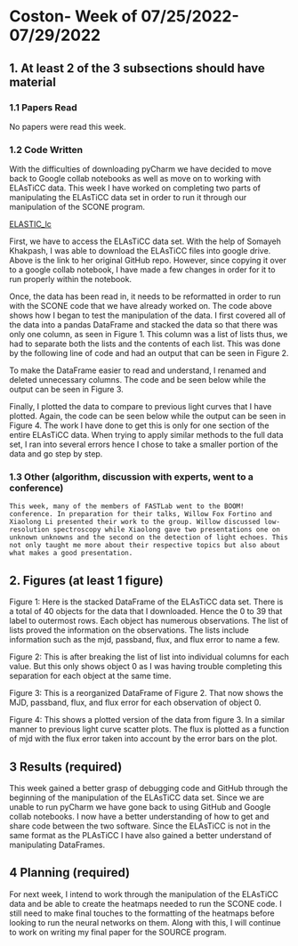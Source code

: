 # Coston- Week of 07/25/2022-07/29/2022

## 1. At least 2 of the 3 subsections should have material

### 1.1 Papers Read

No papers were read this week.

### 1.2 Code Written

With the difficulties of downloading pyCharm we have decided to move back to Google collab notebooks as well as move on to working with ELAsTiCC data. This week I have worked on completing two parts of manipulating the ELAsTiCC data set in order to run it through our manipulation of the SCONE program.
 
[ELASTIC_lc](https://github.com/Somayeh91/ELASTICC_lc) 

First, we have to access the ELAsTiCC data set. With the help of Somayeh Khakpash, I was able to download the ELAsTiCC files into google drive. Above is the link to her original GitHub repo. However, since copying it over to a google collab notebook, I have made a few changes in order for it to run properly within the notebook. 

Once, the data has been read in, it needs to be reformatted in order to run with the SCONE code that we have already worked on. The code above shows how I began to test the manipulation of the data. I first covered all of the data into a pandas DataFrame and stacked the data so that there was only one column, as seen in Figure 1. This column was a list of lists thus, we had to separate both the lists and the contents of each list. This was done by the following line of code and had an output that can be seen in Figure 2. 

To make the DataFrame easier to read and understand, I renamed and deleted unnecessary columns. The code and be seen below while the output can be seen in Figure 3.

Finally, I plotted the data to compare to previous light curves that I have plotted. Again, the code can be seen below while the output can be seen in Figure 4. The work I have done to get this is only for one section of the entire ELAsTiCC data. When trying to apply similar methods to the full data set, I ran into several errors hence I chose to take a smaller portion of the data and go step by step. 

### 1.3 Other (algorithm, discussion with experts, went to a conference)
	This week, many of the members of FASTLab went to the BOOM! conference. In preparation for their talks, Willow Fox Fortino and Xiaolong Li presented their work to the group. Willow discussed low-resolution spectroscopy while Xiaolong gave two presentations one on unknown unknowns and the second on the detection of light echoes. This not only taught me more about their respective topics but also about what makes a good presentation. 

## 2. Figures (at least 1 figure)

Figure 1:
Here is the stacked DataFrame of the ELAsTiCC data set. There is a total of 40 objects for the data that I downloaded. Hence the 0 to 39 that label to outermost rows. Each object has numerous observations. The list of lists proved the information on the observations. The lists include information such as the mjd, passband, flux, and flux error to name a few.

Figure 2:
This is after breaking the list of list into individual columns for each value. But this only shows object 0 as I was having trouble completing this separation for each object at the same time.

Figure 3:
This is a reorganized DataFrame of Figure 2. That now shows the MJD, passband, flux, and flux error for each observation of object 0.

Figure 4:
This shows a plotted version of the data from figure 3. In a similar manner to previous light curve scatter plots. The flux is plotted as a function of mjd with the flux error taken into account by the error bars on the plot.	

## 3 Results (required)

This week gained a better grasp of debugging code and GitHub through the beginning of the manipulation of the ELAsTiCC data set. Since we are unable to run pyCharm we have gone back to using GitHub and Google collab notebooks. I now have a better understanding of how to get and share code between the two software. Since the ELAsTiCC is not in the same format as the PLAsTiCC I have also gained a better understand of manipulating DataFrames.

## 4 Planning (required)

For next week, I intend to work through the manipulation of the ELAsTiCC data and be able to create the heatmaps needed to run the SCONE code. I still need to make final touches to the formatting of the heatmaps before looking to run the neural networks on them. Along with this, I will continue to work on writing my final paper for the SOURCE program.





